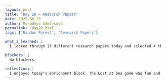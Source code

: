 ```yaml
---
layout: post
title: "Day 20 – Research Papers"
date: 2025-06-23
author: Moradeyo Adetosoye
permalink: /day20.html
tags: ["Random Forest", "Research Papers"]

what_i_learned: |
  I looked through 17 different research papers today and selected 4 that looked the most interesting to me. After arranging them in order of most interesting to least, I sent them to my graduate mentor. After that, I watched the video on Random Forests that had been sent to us. 

blockers: |
  No blockers.

reflection: |
  I enjoyed today's enrichment block. The Lost at Sea game was fun and the game we played to identify our teachers was cool too. Meeting Ron was a pleasant experience. I like the way the guy in the Decision Trees video explains the code, it's easier for me to follow along. 
---
```

